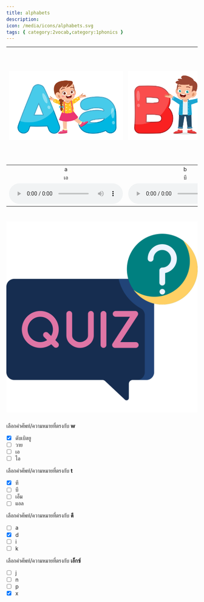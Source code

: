 ```yaml
---
title: alphabets
description: 
icon: /media/icons/alphabets.svg
tags: { category:2vocab,category:1phonics }
---
```


<div class="carrousel">


|![](/media/img/alphabets/a.svg)|![](/media/img/alphabets/b.svg)|![](/media/img/alphabets/c.svg)|![](/media/img/alphabets/d.svg)|![](/media/img/alphabets/e.svg)|![](/media/img/alphabets/f.svg)|![](/media/img/alphabets/g.svg)|![](/media/img/alphabets/h.svg)|![](/media/img/alphabets/i.svg)|![](/media/img/alphabets/j.svg)|![](/media/img/alphabets/k.svg)|![](/media/img/alphabets/l.svg)|![](/media/img/alphabets/m.svg)|![](/media/img/alphabets/n.svg)|![](/media/img/alphabets/o.svg)|![](/media/img/alphabets/p.svg)|![](/media/img/alphabets/q.svg)|![](/media/img/alphabets/r.svg)|![](/media/img/alphabets/s.svg)|![](/media/img/alphabets/t.svg)|![](/media/img/alphabets/u.svg)|![](/media/img/alphabets/v.svg)|![](/media/img/alphabets/w.svg)|![](/media/img/alphabets/x.svg)|![](/media/img/alphabets/y.svg)|![](/media/img/alphabets/z.svg)|
| :----: | :----: | :----: | :----: | :----: | :----: | :----: | :----: | :----: | :----: | :----: | :----: | :----: | :----: | :----: | :----: | :----: | :----: | :----: | :----: | :----: | :----: | :----: | :----: | :----: | :----: |
|a|b|c|d|e|f|g|h|i|j|k|l|m|n|o|p|q|r|s|t|u|v|w|x|y|z|
|เอ|บี|ซี|ดี|อี|เอฟ|จี|เอช|ไอ|เจ|เค|แอล|เอ็ม|เอ็น|โอ|พี|คิว|อาร์|เอส|ที|ยู|วี|ดับเบิลยู|เอ็กซ์|วาย|แซด|
|![](/media/audio/a.mp3)|![](/media/audio/b.mp3)|![](/media/audio/c.mp3)|![](/media/audio/d.mp3)|![](/media/audio/e.mp3)|![](/media/audio/f.mp3)|![](/media/audio/g.mp3)|![](/media/audio/h.mp3)|![](/media/audio/i.mp3)|![](/media/audio/j.mp3)|![](/media/audio/k.mp3)|![](/media/audio/l.mp3)|![](/media/audio/m.mp3)|![](/media/audio/n.mp3)|![](/media/audio/o.mp3)|![](/media/audio/p.mp3)|![](/media/audio/q.mp3)|![](/media/audio/r.mp3)|![](/media/audio/s.mp3)|![](/media/audio/t.mp3)|![](/media/audio/u.mp3)|![](/media/audio/v.mp3)|![](/media/audio/w.mp3)|![](/media/audio/x.mp3)|![](/media/audio/y.mp3)|![](/media/audio/z.mp3)|

</div>



# ![icon](/media/icons/quiz.svg) 


 เลือกคำศัพท์/ความหมายที่ตรงกับ **w**
 - [x] ดับเบิลยู
 - [ ] วาย
 - [ ] เอ
 - [ ] ไอ

 เลือกคำศัพท์/ความหมายที่ตรงกับ **t**
 - [x] ที
 - [ ] บี
 - [ ] เอ็ม
 - [ ] แอล

 เลือกคำศัพท์/ความหมายที่ตรงกับ **ดี**
 - [ ] a
 - [x] d
 - [ ] i
 - [ ] k

 เลือกคำศัพท์/ความหมายที่ตรงกับ **เอ็กซ์**
 - [ ] j
 - [ ] n
 - [ ] p
 - [x] x

